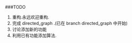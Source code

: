###TODO

1. 重构.永远欢迎重构.
2. 完成 directed_graph .(已在 branch directed_graph 中开始)
3. 讨论添加新的功能
4. 利用已有功能添加算法.

